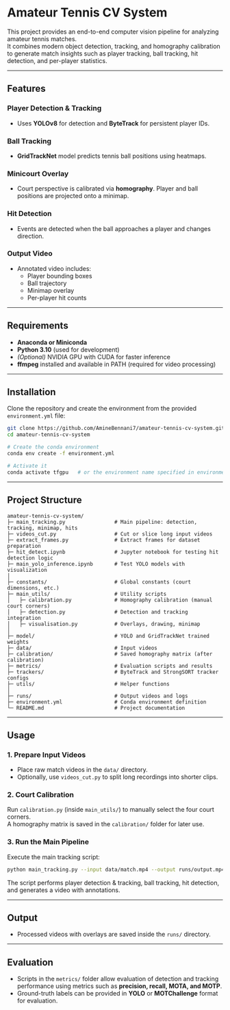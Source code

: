 # Amateur Tennis CV System

This project provides an end-to-end computer vision pipeline for analyzing amateur tennis matches.  
It combines modern object detection, tracking, and homography calibration to generate match insights such as player tracking, ball tracking, hit detection, and per-player statistics.

---

## Features

### Player Detection & Tracking
- Uses **YOLOv8** for detection and **ByteTrack** for persistent player IDs.

### Ball Tracking
- **GridTrackNet** model predicts tennis ball positions using heatmaps.

### Minicourt Overlay
- Court perspective is calibrated via **homography**. Player and ball positions are projected onto a minimap.

### Hit Detection
- Events are detected when the ball approaches a player and changes direction.

### Output Video
- Annotated video includes:
  - Player bounding boxes
  - Ball trajectory
  - Minimap overlay
  - Per-player hit counts

---

## Requirements

- **Anaconda or Miniconda**
- **Python 3.10** (used for development)
- *(Optional)* NVIDIA GPU with CUDA for faster inference
- **ffmpeg** installed and available in PATH (required for video processing)

---

## Installation

Clone the repository and create the environment from the provided `environment.yml` file:

```bash
git clone https://github.com/AmineBennani7/amateur-tennis-cv-system.git
cd amateur-tennis-cv-system

# Create the conda environment
conda env create -f environment.yml

# Activate it
conda activate tfgpu   # or the environment name specified in environment.yml
```

---

## Project Structure

```
amateur-tennis-cv-system/
├─ main_tracking.py                # Main pipeline: detection, tracking, minimap, hits
├─ videos_cut.py                   # Cut or slice long input videos
├─ extract_frames.py               # Extract frames for dataset preparation
├─ hit_detect.ipynb                # Jupyter notebook for testing hit detection logic
├─ main_yolo_inference.ipynb       # Test YOLO models with visualization
│
├─ constants/                      # Global constants (court dimensions, etc.)
├─ main_utils/                     # Utility scripts
│   ├─ calibration.py              # Homography calibration (manual court corners)
│   ├─ detection.py                # Detection and tracking integration
│   ├─ visualisation.py            # Overlays, drawing, minimap
│
├─ model/                          # YOLO and GridTrackNet trained weights
├─ data/                           # Input videos
├─ calibration/                    # Saved homography matrix (after calibration)
├─ metrics/                        # Evaluation scripts and results
├─ trackers/                       # ByteTrack and StrongSORT tracker configs
├─ utils/                          # Helper functions
│
├─ runs/                           # Output videos and logs
├─ environment.yml                 # Conda environment definition
└─ README.md                       # Project documentation
```

---

## Usage

### 1. Prepare Input Videos
- Place raw match videos in the `data/` directory.
- Optionally, use `videos_cut.py` to split long recordings into shorter clips.

### 2. Court Calibration
Run `calibration.py` (inside `main_utils/`) to manually select the four court corners.  
A homography matrix is saved in the `calibration/` folder for later use.

### 3. Run the Main Pipeline
Execute the main tracking script:

```bash
python main_tracking.py --input data/match.mp4 --output runs/output.mp4
```

The script performs player detection & tracking, ball tracking, hit detection, and generates a video with annotations.

---

## Output
- Processed videos with overlays are saved inside the `runs/` directory.

---

## Evaluation
- Scripts in the `metrics/` folder allow evaluation of detection and tracking performance using metrics such as **precision, recall, MOTA, and MOTP**.
- Ground-truth labels can be provided in **YOLO** or **MOTChallenge** format for evaluation.
